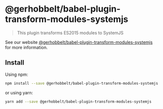 # @gerhobbelt/babel-plugin-transform-modules-systemjs

> This plugin transforms ES2015 modules to SystemJS

See our website [@gerhobbelt/babel-plugin-transform-modules-systemjs](https://babeljs.io/docs/en/next/babel-plugin-transform-modules-systemjs.html) for more information.

## Install

Using npm:

```sh
npm install --save @gerhobbelt/babel-plugin-transform-modules-systemjs
```

or using yarn:

```sh
yarn add --save @gerhobbelt/babel-plugin-transform-modules-systemjs
```
